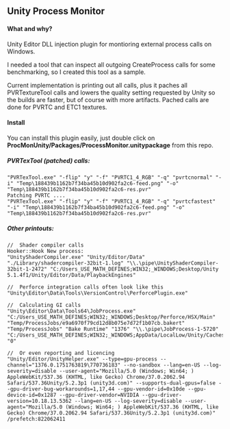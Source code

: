 Unity Process Monitor
---

#### What and why?

Unity Editor DLL injection plugin for montioring external process calls on Windows.

I needed a tool that can inspect all outgoing CreateProcess calls for some benchmarking, so I created this tool as a sample.

Current implementation is printing out all calls, plus it paches all PVRTextureTool calls and lowers the quality setting requested by Unity so the builds are faster, but of course with more artifacts.
Pached calls are done for PVRTC and ETC1 textures.

#### Install

You can install this plugin easily, just double click on **ProcMonUnity/Packages/ProcessMonitor.unitypackage** from this repo.

##### PVRTexTool (patched) calls:

```
"PVRTexTool.exe" "-flip" "y" "-f" "PVRTC1_4_RGB" "-q" "pvrtcnormal" "-i" "Temp\188439b1162b7f34ba45b10d902fa2c6-feed.png" "-o" "Temp\188439b1162b7f34ba45b10d902fa2c6-res.pvr"
Patching PVRTC ....
"PVRTexTool.exe" "-flip" "y" "-f" "PVRTC1_4_RGB" "-q" "pvrtcfastest" "-i" "Temp\188439b1162b7f34ba45b10d902fa2c6-feed.png" "-o" "Temp\188439b1162b7f34ba45b10d902fa2c6-res.pvr"
```

##### Other printouts:


```
//	Shader compiler calls
Hooker::Hook New process:
"UnityShaderCompiler.exe" "Unity/Editor/Data" "./Library/shadercompiler-32bit-1.log" "\\.\pipe\UnityShaderCompiler-32bit-1-2472" "C:/Users_USE_MATH_DEFINES;WIN32;_WINDOWS;Desktop/Unity 5.1.4f1/Unity/Editor/Data/PlaybackEngines"
```

```
//	Perforce integration calls often look like this
"Unity\Editor\Data\Tools\VersionControl\PerforcePlugin.exe"
```

```
//	Calculating GI calls
"Unity\Editor\Data\Tools64\JobProcess.exe" "C:/Users_USE_MATH_DEFINES;WIN32;_WINDOWS;Desktop/Perforce/HSX/Main" "Temp/ProcessJobs/e9a6970f79cd12d8b075e7d72f1b07cb.bakert" "Temp/ProcessJobs" "Bake Runtime" "1376" "\\.\pipe\JobProcess-1-5720" "C:/Users_USE_MATH_DEFINES;WIN32;_WINDOWS;AppData/LocalLow/Unity/Caches/GiCache" "0"

//	Or even reporting and licencing
"Unity/Editor/UnityHelper.exe" --type=gpu-process --channel="1376.0.1751763819\770736183" --no-sandbox --lang=en-US --log-severity=disable --user-agent="Mozilla/5.0 (Windows; Win64; ) AppleWebKit/537.36 (KHTML, like Gecko) Chrome/37.0.2062.94 Safari/537.36Unity/5.2.3p1 (unity3d.com)" --supports-dual-gpus=false --gpu-driver-bug-workarounds=1,17,44 --gpu-vendor-id=0x10de --gpu-device-id=0x1287 --gpu-driver-vendor=NVIDIA --gpu-driver-version=10.18.13.5362 --lang=en-US --log-severity=disable --user-agent="Mozilla/5.0 (Windows; Win64; ) AppleWebKit/537.36 (KHTML, like Gecko) Chrome/37.0.2062.94 Safari/537.36Unity/5.2.3p1 (unity3d.com)" /prefetch:822062411
```
